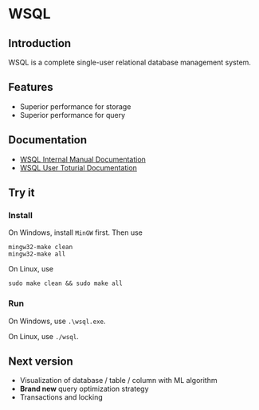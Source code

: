 # WSQL

## Introduction 

WSQL is a complete single-user relational database management system. 

## Features

- Superior performance for storage
- Superior performance for query

## Documentation

- [WSQL Internal Manual Documentation](doc/internal.md)
- [WSQL User Toturial Documentation](doc/user.md)

## Try it

### Install

On Windows, install `MinGW` first. Then use 
```
mingw32-make clean
mingw32-make all
```

On Linux, use 
```
sudo make clean && sudo make all
```

### Run

On Windows, use `.\wsql.exe`.

On Linux, use `./wsql`.

## Next version
- Visualization of database / table / column with ML algorithm
- **Brand new** query  optimization strategy
- Transactions and locking